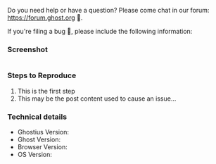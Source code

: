 Do you need help or have a question? Please come chat in our forum: https://forum.ghost.org 👫.

If you're filing a bug 🐛, please include the following information:

### Screenshot

![]()

### Steps to Reproduce
 
 1. This is the first step
 2. This may be the post content used to cause an issue...

### Technical details

* Ghostius Version:
* Ghost Version:
* Browser Version:
* OS Version:
